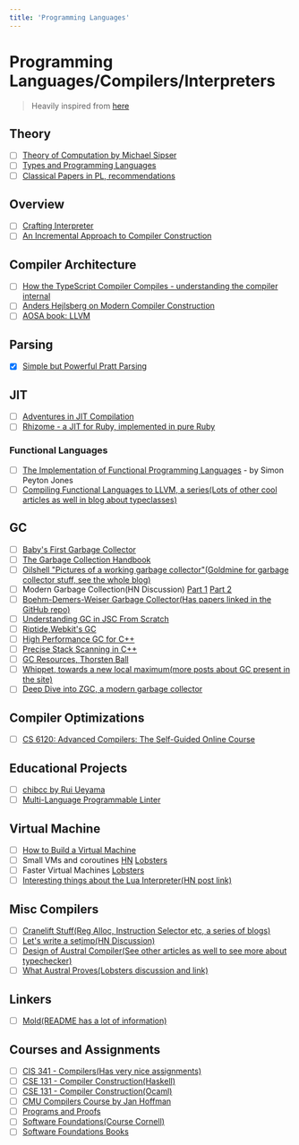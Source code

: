 ```yaml
---
title: 'Programming Languages'
---
```


# Programming Languages/Compilers/Interpreters

> Heavily inspired from
> [here](https://github.com/LesleyLai/learning/blob/main/pl.md)

## Theory

-   [ ] [Theory of Computation by Michael Sipser](https://ocw.mit.edu/courses/mathematics/18-404j-theory-of-computation-fall-2020/)
-   [ ] [Types and Programming Languages](https://mitpress.mit.edu/books/types-and-programming-languages)
-   [ ] [Classical Papers in PL, recommendations](https://www.pls-lab.org/en/Classic_Papers_in_PL)

## Overview

-   [ ] [Crafting Interpreter](http://www.craftinginterpreters.com/)
-   [ ] [An Incremental Approach to Compiler Construction](http://scheme2006.cs.uchicago.edu/11-ghuloum.pdf)

## Compiler Architecture

-   [ ] [How the TypeScript Compiler Compiles - understanding the compiler internal](https://www.cs.cornell.edu/courses/cs6120/2020fa/self-guided/)
-   [ ] [Anders Hejlsberg on Modern Compiler Construction](https://youtu.be/wSdV1M7n4gQ)
-   [ ] [AOSA book: LLVM](https://aosabook.org/en/llvm.html)

## Parsing

-   [x] [Simple but Powerful Pratt Parsing](https://matklad.github.io/2020/04/13/simple-but-powerful-pratt-parsing.html)

## JIT

-   [ ] [Adventures in JIT Compilation](https://eli.thegreenplace.net/2017/adventures-in-jit-compilation-part-1-an-interpreter/)
-   [ ] [Rhizome - a JIT for Ruby, implemented in pure Ruby](https://github.com/chrisseaton/rhizome)

### Functional Languages

-   [ ] [The Implementation of Functional Programming Languages](https://www.microsoft.com/en-us/research/wp-content/uploads/1987/01/slpj-book-1987-small.pdf) -
        by Simon Peyton Jones
-   [ ] [Compiling Functional Languages to LLVM, a series(Lots of other cool articles as well in blog about typeclasses)](https://danieljharvey.github.io/posts/2023-02-08-llvm-compiler-part-1.html)

## GC

-   [ ] [Baby's First Garbage Collector](http://journal.stuffwithstuff.com/2013/12/08/babys-first-garbage-collector/)
-   [ ] [The Garbage Collection Handbook](https://gchandbook.org/)
-   [ ] [Oilshell "Pictures of a working garbage collector"(Goldmine for garbage collector stuff, see the whole blog)](https://news.ycombinator.com/item?id=34350260)
-   [ ] Modern Garbage Collection(HN Discussion)
        [Part 1](https://news.ycombinator.com/item?id=13218550)
        [Part 2](https://news.ycombinator.com/item?id=21770530)
-   [ ] [Boehm-Demers-Weiser Garbage Collector(Has papers linked in the GitHub repo)](https://news.ycombinator.com/item?id=35023833)
-   [ ] [Understanding GC in JSC From Scratch](https://webkit.org/blog/12967/understanding-gc-in-jsc-from-scratch/)
-   [ ] [Riptide,Webkit's GC](https://webkit.org/blog/7122/introducing-riptide-webkits-retreating-wavefront-concurrent-garbage-collector/)
-   [ ] [High Performance GC for C++](https://v8.dev/blog/high-performance-cpp-gc)
-   [ ] [Precise Stack Scanning in C++](https://docs.google.com/document/d/1mF-IW2UDwFslAREeapnP8bgXAlLG_DScOVhuTo34gBQ/edit#heading=h.ft3eufkln61m)
-   [ ] [GC Resources, Thorsten Ball](https://gist.github.com/mrnugget/1fe234da53f436a16029a0fcd014201d)
-   [ ] [Whippet, towards a new local maximum(more posts about GC present in the site)](https://wingolog.org/archives/2023/02/07/whippet-towards-a-new-local-maximum)
-   [ ] [Deep Dive into ZGC, a modern garbage collector](https://dl.acm.org/doi/abs/10.1145/3538532)

## Compiler Optimizations

-   [ ] [CS 6120: Advanced Compilers: The Self-Guided Online Course](https://www.cs.cornell.edu/courses/cs6120/2020fa/self-guided/)

## Educational Projects

-   [ ] [chibcc by Rui Ueyama ](https://github.com/rui314/chibicc)
-   [ ] [Multi-Language Programmable Linter](https://lobste.rs/s/pyrmyn/i_made_multi_language_programmable)

## Virtual Machine

-   [ ] [How to Build a Virtual Machine](https://youtu.be/OjaAToVkoTw)
-   [ ] Small VMs and coroutines
        [HN](https://news.ycombinator.com/item?id=34420959)
        [Lobsters](https://lobste.rs/s/jrp9gv/small_vms_coroutines)
-   [ ] Faster Virtual Machines
        [Lobsters](https://lobste.rs/s/cczkdj/faster_virtual_machines_speeding_up)
-   [ ] [Interesting things about the Lua Interpreter(HN post link)](https://news.ycombinator.com/item?id=34213715)

## Misc Compilers

-   [ ] [Cranelift Stuff(Reg Alloc, Instruction Selector etc, a series of blogs)](https://cfallin.org/)
-   [ ] [Let's write a setjmp(HN Discussion)](https://news.ycombinator.com/item?id=34760828)
-   [ ] [Design of Austral Compiler(See other articles as well to see more about typechecker)](https://borretti.me/article/design-austral-compiler)
-   [ ] [What Austral Proves(Lobsters discussion and link)](https://lobste.rs/s/t4ifza/what_austral_proves)

## Linkers

-   [ ] [Mold(README has a lot of information)](https://github.com/rui314/mold)

## Courses and Assignments

-   [ ] [CIS 341 - Compilers(Has very nice assignments) ](https://www.seas.upenn.edu/~cis341/current/)
-   [ ] [CSE 131 - Compiler Construction(Haskell) ](https://podcast.ucsd.edu/watch/wi18/cse131_a00/5/screen)
-   [ ] [CSE 131 - Compiler Construction(Ocaml) ](https://ucsd-cse131-f19.github.io/)
-   [ ] [CMU Compilers Course by Jan Hoffman](https://www.cs.cmu.edu/~janh/courses/411/23/)
-   [ ] [Programs and Proofs](https://kcsrk.info/cs6225_s21_iitm/)
-   [ ] [Software Foundations(Course Cornell)](https://youtube.com/playlist?list=PLre5AT9JnKShFK9l9HYzkZugkJSsXioFs)
-   [ ] [Software Foundations Books](https://softwarefoundations.cis.upenn.edu/index.html)
